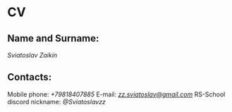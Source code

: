 # CV

## **Name and Surname:**
*Sviatoslav Zaikin*

## **Contacts:**
Mobile phone: *+79818407885*
E-mail: *zz.sviatoslav@gmail.com*
RS-School discord nickname: *@Sviatoslavzz*

